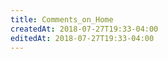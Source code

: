 ```yaml
---
title: Comments_on_Home
createdAt: 2018-07-27T19:33-04:00
editedAt: 2018-07-27T19:33-04:00
---
```




